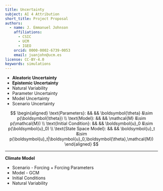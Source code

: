 ```yaml
---
title: Uncertainty
subject: AI 4 Attribution
short_title: Project Proposal
authors:
  - name: J. Emmanuel Johnson
    affiliations:
      - CSIC
      - UCM
      - IGEO
    orcid: 0000-0002-6739-0053
    email: juanjohn@ucm.es
license: CC-BY-4.0
keywords: simulations
---
```




* **Aleatoric Uncertainty**
* **Epistemic Uncertainty**
* Natural Variability
* Parameter Uncertainty
* Model Uncertainty
* Scenario Uncertainty


$$
\begin{aligned}
\text{Parameters}: && &&
\boldsymbol{\theta} &\sim p(\boldsymbol{\theta}) \\
\text{Model}: && &&
\mathcal{M} &\sim p(\mathcal{M}) \\
\text{Initial Condition}: && &&
\boldsymbol{u}_0 &\sim p(\boldsymbol{u}_0) \\
\text{State Space Model}: && &&
\boldsymbol{u}_t &\sim p(\boldsymbol{u}_t|\boldsymbol{u}_0,\boldsymbol{\theta},\mathcal{M})
\end{aligned}
$$

***

**Climate Model**

* Scenario - Forcing + Forcing Parameters
* Model - GCM
* Initial Conditions 
* Natural Variability